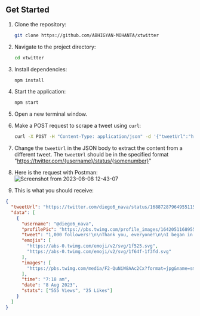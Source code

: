 ## Get Started

1. Clone the repository:

   ```sh
   git clone https://github.com/ABHIGYAN-MOHANTA/xtwitter
   ```

2. Navigate to the project directory:

   ```sh
   cd xtwitter
   ```

3. Install dependencies:

   ```sh
   npm install
   ```

4. Start the application:

   ```sh
   npm start
   ```

5. Open a new terminal window.

6. Make a POST request to scrape a tweet using `curl`:

   ```sh
   curl -X POST -H "Content-Type: application/json" -d '{"tweetUrl":"https://twitter.com/diego6_nava/status/1688728796495511560"}' http://localhost:3000/scrape
   ```

7. Change the `tweetUrl` in the JSON body to extract the content from a different tweet. The `tweetUrl` should be in the specified format "https://twitter.com/{username}/status/{somenumber}"

8. Here is the request with Postman:
   ![Screenshot from 2023-08-08 12-43-07](https://github.com/ABHIGYAN-MOHANTA/xtwitter/assets/110360901/55b46c07-20a6-4843-85a3-a9f2f9994bb6)

9. This is what you should receive:

```json
{
  "tweetUrl": "https://twitter.com/diego6_nava/status/1688728796495511560",
  "data": [
    {
      "username": "@diego6_nava",
      "profilePic": "https://pbs.twimg.com/profile_images/1642051168955187202/uETzWDAU_normal.jpg",
      "tweet": "1,000 followers!\n\nThank you, everyone!\n\nI began in April this year. I figured it'd take until December, but your support helped me do it in 4 months!\n\nThis #buildinpublic journey has been incredible, thanks to each of you!",
      "emojis": [
        "https://abs-0.twimg.com/emoji/v2/svg/1f525.svg",
        "https://abs-0.twimg.com/emoji/v2/svg/1f64f-1f3fd.svg"
      ],
      "images": [
        "https://pbs.twimg.com/media/F2-QuNiW8AAc2Cx?format=jpg&name=small"
      ],
      "time": "7:18 am",
      "date": "8 Aug 2023",
      "stats": ["555 Views", "25 Likes"]
    }
  ]
}
```
